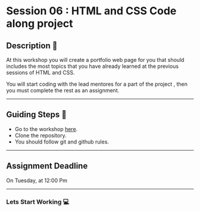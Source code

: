
# Session 06 : HTML and CSS Code along project

## Description 📰

At this workshop you will create a portfolio web page for you that should includes the most topics that you have already learned at the previous sessions of HTML and CSS.

You will start coding with the lead mentores for a part of the project , then you must complete the rest as an assignment.

<hr>

## Guiding Steps 📝

* Go to the workshop [here]("https://github.com/AlaaTaima/FC-code-along").
* Clone the repository.
* You should follow git and github rules.

<hr>

## Assignment Deadline 
On Tuesday, at 12:00 Pm

<hr>

### Lets Start Working 💻








